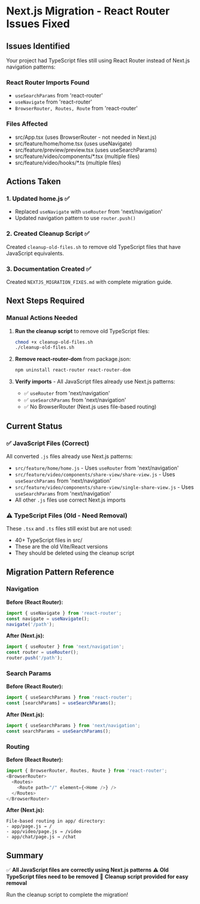# Next.js Migration - React Router Issues Fixed

## Issues Identified

Your project had TypeScript files still using React Router instead of Next.js navigation patterns:

### React Router Imports Found
- `useSearchParams` from 'react-router'
- `useNavigate` from 'react-router'  
- `BrowserRouter, Routes, Route` from 'react-router'

### Files Affected
- src/App.tsx (uses BrowserRouter - not needed in Next.js)
- src/feature/home/home.tsx (uses useNavigate)
- src/feature/preview/preview.tsx (uses useSearchParams)
- src/feature/video/components/*.tsx (multiple files)
- src/feature/video/hooks/*.ts (multiple files)

## Actions Taken

### 1. Updated home.js ✅
- Replaced `useNavigate` with `useRouter` from 'next/navigation'
- Updated navigation pattern to use `router.push()`

### 2. Created Cleanup Script ✅
Created `cleanup-old-files.sh` to remove old TypeScript files that have JavaScript equivalents.

### 3. Documentation Created ✅
Created `NEXTJS_MIGRATION_FIXES.md` with complete migration guide.

## Next Steps Required

### Manual Actions Needed

1. **Run the cleanup script** to remove old TypeScript files:
   ```bash
   chmod +x cleanup-old-files.sh
   ./cleanup-old-files.sh
   ```

2. **Remove react-router-dom** from package.json:
   ```bash
   npm uninstall react-router react-router-dom
   ```

3. **Verify imports** - All JavaScript files already use Next.js patterns:
   - ✅ `useRouter` from 'next/navigation'
   - ✅ `useSearchParams` from 'next/navigation'
   - ✅ No BrowserRouter (Next.js uses file-based routing)

## Current Status

### ✅ JavaScript Files (Correct)
All converted `.js` files already use Next.js patterns:
- `src/feature/home/home.js` - Uses `useRouter` from 'next/navigation'
- `src/feature/video/components/share-view/share-view.js` - Uses `useSearchParams` from 'next/navigation'
- `src/feature/video/components/share-view/single-share-view.js` - Uses `useSearchParams` from 'next/navigation'
- All other `.js` files use correct Next.js imports

### ⚠️ TypeScript Files (Old - Need Removal)
These `.tsx` and `.ts` files still exist but are not used:
- 40+ TypeScript files in src/
- These are the old Vite/React versions
- They should be deleted using the cleanup script

## Migration Pattern Reference

### Navigation
**Before (React Router):**
```javascript
import { useNavigate } from 'react-router';
const navigate = useNavigate();
navigate('/path');
```

**After (Next.js):**
```javascript
import { useRouter } from 'next/navigation';
const router = useRouter();
router.push('/path');
```

### Search Params
**Before (React Router):**
```javascript
import { useSearchParams } from 'react-router';
const [searchParams] = useSearchParams();
```

**After (Next.js):**
```javascript
import { useSearchParams } from 'next/navigation';
const searchParams = useSearchParams();
```

### Routing
**Before (React Router):**
```javascript
import { BrowserRouter, Routes, Route } from 'react-router';
<BrowserRouter>
  <Routes>
    <Route path="/" element={<Home />} />
  </Routes>
</BrowserRouter>
```

**After (Next.js):**
```
File-based routing in app/ directory:
- app/page.js → /
- app/video/page.js → /video
- app/chat/page.js → /chat
```

## Summary

✅ **All JavaScript files are correctly using Next.js patterns**
⚠️ **Old TypeScript files need to be removed**
📝 **Cleanup script provided for easy removal**

Run the cleanup script to complete the migration!
